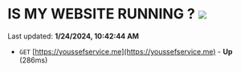 # IS MY WEBSITE RUNNING ? [![](https://img.shields.io/static/v1?label=Sponsor&message=%E2%9D%A4&logo=GitHub&color=%23fe8e86)](https://github.com/sponsors/<username>)

Last updated: **1/24/2024, 10:42:44 AM**

- `GET` [https://youssefservice.me](https://youssefservice.me) - **Up** (286ms)
